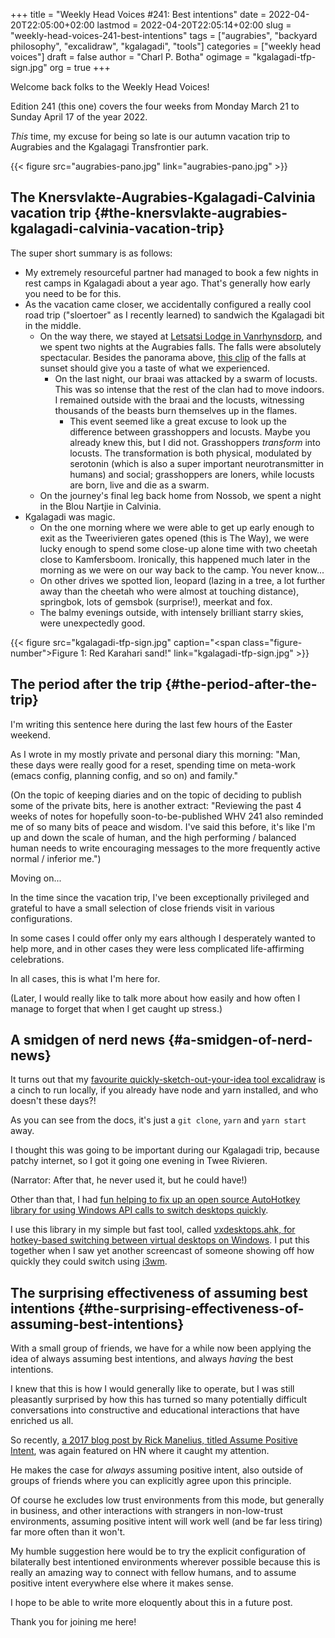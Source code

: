 +++
title = "Weekly Head Voices #241: Best intentions"
date = 2022-04-20T22:05:00+02:00
lastmod = 2022-04-20T22:05:14+02:00
slug = "weekly-head-voices-241-best-intentions"
tags = ["augrabies", "backyard philosophy", "excalidraw", "kgalagadi", "tools"]
categories = ["weekly head voices"]
draft = false
author = "Charl P. Botha"
ogimage = "kgalagadi-tfp-sign.jpg"
org = true
+++

Welcome back folks to the Weekly Head Voices!

Edition 241 (this one) covers the four weeks from Monday March 21 to Sunday
April 17 of the year 2022.

_This_ time, my excuse for being so late is our autumn vacation trip to Augrabies
and the Kgalagagi Transfrontier park.

{{< figure src="augrabies-pano.jpg" link="augrabies-pano.jpg" >}}


## The Knersvlakte-Augrabies-Kgalagadi-Calvinia vacation trip {#the-knersvlakte-augrabies-kgalagadi-calvinia-vacation-trip}

The super short summary is as follows:

-   My extremely resourceful partner had managed to book a few nights in rest
    camps in Kgalagadi about a year ago. That's generally how early you need to
    be for this.
-   As the vacation came closer, we accidentally configured a really cool road
    trip ("sloertoer" as I recently learned) to sandwich the Kgalagadi bit in the
    middle.
    -   On the way there, we stayed at [Letsatsi Lodge in Vanrhynsdorp](https://letsatsi.ncfamouslodges.com/), and we spent
        two nights at the Augrabies falls. The falls were absolutely
        spectacular. Besides the panorama above, [this clip](https://youtu.be/DW8SFHUP_18) of the falls at sunset
        should give you a taste of what we experienced.
        -   On the last night, our braai was attacked by a swarm of locusts. This was
            so intense that the rest of the clan had to move indoors. I remained
            outside with the braai and the locusts, witnessing thousands of the
            beasts burn themselves up in the flames.
            -   This event seemed like a great excuse to look up the difference between
                grasshoppers and locusts. Maybe you already knew this, but I did
                not. Grasshoppers _transform_ into locusts. The transformation is both
                physical, modulated by serotonin (which is also a super important
                neurotransmitter in humans) and social; grasshoppers are loners, while
                locusts are born, live and die as a swarm.
    -   On the journey's final leg back home from Nossob, we spent a night in the
        Blou Nartjie in Calvinia.
-   Kgalagadi was magic.
    -   On the one morning where we were able to get up early enough to exit as the
        Tweerivieren gates opened (this is The Way), we were lucky enough to spend
        some close-up alone time with two cheetah close to Kamfersboom. Ironically,
        this happened much later in the morning as we were on our way back to the
        camp. You never know...
    -   On other drives we spotted lion, leopard (lazing in a tree, a lot further
        away than the cheetah who were almost at touching distance), springbok,
        lots of gemsbok (surprise!), meerkat and fox.
    -   The balmy evenings outside, with intensely brilliant starry skies, were
        unexpectedly good.

{{< figure src="kgalagadi-tfp-sign.jpg" caption="<span class=\"figure-number\">Figure 1: </span>Red Karahari sand!" link="kgalagadi-tfp-sign.jpg" >}}


## The period after the trip {#the-period-after-the-trip}

I'm writing this sentence here during the last few hours of the Easter weekend.

As I wrote in my mostly private and personal diary this morning: "Man, these
days were really good for a reset, spending time on meta-work (emacs config,
planning config, and so on) and family."

(On the topic of keeping diaries and on the topic of deciding to publish some
of the private bits, here is another extract: "Reviewing the past 4 weeks of
notes for hopefully soon-to-be-published WHV 241 also reminded me of so many
bits of peace and wisdom. I've said this before, it's like I'm up and down the
scale of human, and the high performing / balanced human needs to write
encouraging messages to the more frequently active normal / inferior me.")

Moving on...

In the time since the vacation trip, I've been exceptionally privileged and
grateful to have a small selection of close friends visit in various
configurations.

In some cases I could offer only my ears although I desperately wanted to help
more, and in other cases they were less complicated life-affirming
celebrations.

In all cases, this is what I'm here for.

(Later, I would really like to talk more about how easily and how often I
manage to forget that when I get caught up stress.)


## A smidgen of nerd news {#a-smidgen-of-nerd-news}

It turns out that my [favourite quickly-sketch-out-your-idea tool excalidraw](/2021/11/15/weekly-head-voices-236-surprising-power-of-consistent-chipping/#new-diagramming-tool-of-the-insert-suitable-period-here) is
a cinch to run locally, if you already have node and yarn installed, and who
doesn't these days?!

As you can see from the docs, it's just a `git clone`, `yarn` and `yarn start` away.

I thought this was going to be important during our Kgalagadi trip, because
patchy internet, so I got it going one evening in Twee Rivieren.

(Narrator: After that, he never used it, but he could have!)

Other than that, I had [fun helping to fix up an open source AutoHotkey library
for using Windows API calls to switch desktops quickly](https://github.com/FuPeiJiang/VD.ahk/pull/10).

I use this library in my simple but fast tool, called [vxdesktops.ahk, for
hotkey-based switching between virtual desktops on Windows](https://github.com/cpbotha/vxdesktops.ahk). I put this together
when I saw yet another screencast of someone showing off how quickly they could
switch using [i3wm](/2014/09/23/weekly-head-voices-82-tiles-and-platitutes/).


## The surprising effectiveness of assuming best intentions {#the-surprising-effectiveness-of-assuming-best-intentions}

With a small group of friends, we have for a while now been applying the idea
of always assuming best intentions, and always _having_ the best intentions.

I knew that this is how I would generally like to operate, but I was still
pleasantly surprised by how this has turned so many potentially difficult
conversations into constructive and educational interactions that have enriched
us all.

So recently, [a 2017 blog post by Rick Manelius, titled Assume Positive Intent](https://rickmanelius.com/article/assume-positive-intent),
was again featured on HN where it caught my attention.

He makes the case for _always_ assuming positive intent, also outside of groups
of friends where you can explicitly agree upon this principle.

Of course he excludes low trust environments from this mode, but generally in
business, and other interactions with strangers in non-low-trust environments,
assuming positive intent will work well (and be far less tiring) far more often
than it won't.

My humble suggestion here would be to try the explicit configuration of
bilaterally best intentioned environments wherever possible because this is
really an amazing way to connect with fellow humans, and to assume positive
intent everywhere else where it makes sense.

I hope to be able to write more eloquently about this in a future post.

Thank you for joining me here!